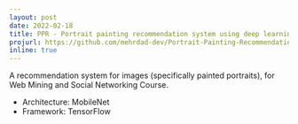```yaml
---
layout: post
date: 2022-02-18
title: PPR - Portrait painting recommendation system using deep learning
projurl: https://github.com/mehrdad-dev/Portrait-Painting-Recommendation
inline: true
---
```

A recommendation system for images (specifically painted portraits), for Web Mining and Social Networking Course.
- Architecture: MobileNet
- Framework: TensorFlow

